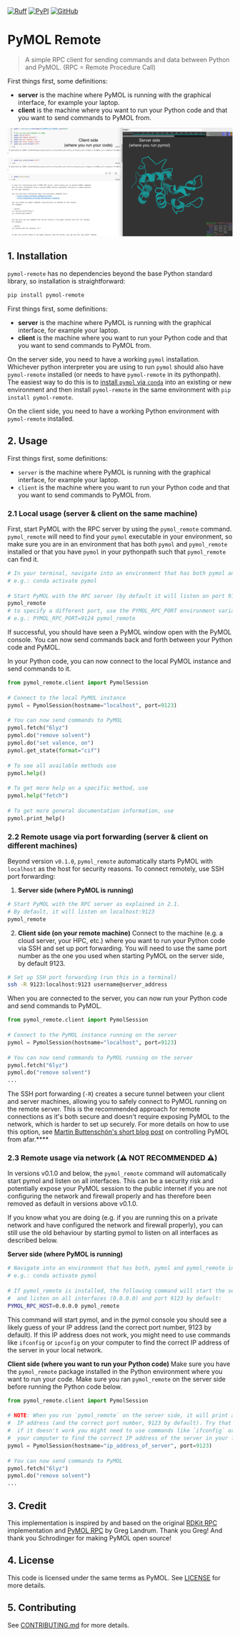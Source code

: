 [![Ruff](https://img.shields.io/endpoint?url=https://raw.githubusercontent.com/astral-sh/ruff/main/assets/badge/v2.json)](https://github.com/astral-sh/ruff)
[![PyPI](https://img.shields.io/pypi/v/pymol-remote?color=blue)](https://pypi.org/project/pymol-remote/)
[![GitHub](https://img.shields.io/badge/github-gray?link=https%3A%2F%2Fgithub.com%2FCroydon-Brixton%2Fpymol-remote)](https://github.com/Croydon-Brixton/pymol-remote)

# PyMOL Remote
> A simple RPC client for sending commands and data between Python and PyMOL.
(RPC = Remote Procedure Call)

First things first, some definitions:
- **server** is the machine where PyMOL is running with the graphical interface, for example your laptop.
- **client** is the machine where you want to run your Python code and that you want to send commands to PyMOL from.

![Screenshot of pymol with pymol-remote](./assets/screenshot.png)

## 1. Installation
`pymol-remote` has no dependencies beyond the base Python standard library, so installation is straightforward:
```bash
pip install pymol-remote
```

First things first, some definitions:
- **server** is the machine where PyMOL is running with the graphical interface, for example your laptop.
- **client** is the machine where you want to run your Python code and that you want to send commands to PyMOL from.

On the server side, you need to have a working `pymol` installation. Whichever python interpreter you are using to run `pymol` should also have `pymol-remote` installed (or needs to have `pymol-remote` in its pythonpath). The easiest way to do this is to [install `pymol` via `conda`](https://pymol.org/conda/) into an existing or new environment and then install `pymol-remote` in the same environment with `pip install pymol-remote`.

On the client side, you need to have a working Python environment with `pymol-remote` installed.

## 2. Usage
First things first, some definitions:
- `server` is the machine where PyMOL is running with the graphical interface, for example your laptop.
- `client` is the machine where you want to run your Python code and that you want to send commands to PyMOL from.

### 2.1 Local usage (server & client on the same machine)
First, start PyMOL with the RPC server by using the `pymol_remote` command. `pymol_remote` will need to find your `pymol` executable in your environment, so make sure you are in an environment that has both `pymol` and `pymol_remote` installed or that you have `pymol` in your pythonpath such that `pymol_remote` can find it.
```bash
# In your terminal, navigate into an environment that has both pymol and pymol_remote installed
# e.g.: conda activate pymol

# Start PyMOL with the RPC server (by default it will listen on port 9123)
pymol_remote
# to specify a different port, use the PYMOL_RPC_PORT environment variable:
# e.g.: PYMOL_RPC_PORT=9124 pymol_remote
```

If successful, you should have seen a PyMOL window open with the PyMOL console.
You can now send commands back and forth between your Python code and PyMOL.

In your Python code, you can now connect to the local PyMOL instance and send commands to it.
```python
from pymol_remote.client import PymolSession

# Connect to the local PyMOL instance
pymol = PymolSession(hostname="localhost", port=9123)

# You can now send commands to PyMOL
pymol.fetch("6lyz")
pymol.do("remove solvent")
pymol.do("set valence, on")
pymol.get_state(format="cif")

# To see all available methods use
pymol.help()

# To get more help on a specific method, use
pymol.help("fetch")

# To get more general documentation information, use
pymol.print_help()
```

### 2.2 Remote usage via port forwarding (server & client on different machines)
Beyond version `v0.1.0`, `pymol_remote` automatically starts PyMOL with `localhost` as the host for security reasons.
To connect remotely, use SSH port forwarding:

1. **Server side (where PyMOL is running)**
```bash
# Start PyMOL with the RPC server as explained in 2.1.
# By default, it will listen on localhost:9123
pymol_remote
```

2. **Client side (on your remote machine)**
Connect to the machine (e.g. a cloud server, your HPC, etc.) where you want to run your Python code via SSH and set up port forwarding.
You will need to use the same port number as the one you used when starting PyMOL on the server side, by default 9123.
```bash
# Set up SSH port forwarding (run this in a terminal)
ssh -R 9123:localhost:9123 username@server_address
```

When you are connected to the server, you can now run your Python code and send commands to PyMOL.
```python
from pymol_remote.client import PymolSession

# Connect to the PyMOL instance running on the server
pymol = PymolSession(hostname="localhost", port=9123)

# You can now send commands to PyMOL running on the server
pymol.fetch("6lyz")
pymol.do("remove solvent")
...
```

The SSH port forwarding (`-R`) creates a secure tunnel between your client and server machines, allowing you to safely connect to PyMOL running on the remote server. This is the recommended approach for remote connections as it's both secure and doesn't require exposing PyMOL to the network, which is harder to set up securely.
For more details on how to use this option, see [Martin Buttenschön's short blog post](https://www.blopig.com/blog/2024/11/controlling-pymol-from-afar/) on controlling PyMOL from afar.****

### 2.3 Remote usage via network (⚠️ NOT RECOMMENDED ⚠️)
In versions v0.1.0 and below, the `pymol_remote` command will automatically start pymol and listen on all interfaces. This can be a security risk and potentially expose your PyMOL session to the public internet if you are not configuring the network and firewall properly and has therefore been removed as default in versions above v0.1.0.

If you know what you are doing (e.g. if you are running this on a private network and have configured the network and firewall properly), you can still use the old behaviour by starting pymol to listen on all interfaces as described below.

**Server side (where PyMOL is running)**
```bash
# Navigate into an environment that has both, pymol and pymol_remote installed
# e.g.: conda activate pymol

# If pymol_remote is installed, the following command will start the server
#  and listen on all interfaces (0.0.0.0) and port 9123 by default:
PYMOL_RPC_HOST=0.0.0.0 pymol_remote
```
This command will start pymol, and in the pymol console you should see a likely guess of your IP address (and the correct port number, 9123 by default).
If this IP address does not work, you might need to use commands like `ifconfig` or `ipconfig` on your computer to find the correct IP address of the server in your local network.

**Client side (where you want to run your Python code)**
Make sure you have the `pymol_remote` package installed in the Python environment where you want to run your code.
Make sure you ran `pymol_remote` on the server side before running the Python code below.

```python
from pymol_remote.client import PymolSession

# NOTE: When you run `pymol_remote` on the server side, it will print a likely guess of your 
#  IP address (and the correct port number, 9123 by default). Try that IP address first,
#  if it doesn't work you might need to use commands like `ifconfig` or `ipconfig` on
#  your computer to find the correct IP address of the server in your local network.
pymol = PymolSession(hostname="ip_address_of_server", port=9123)
 
# You can now send commands to PyMOL
pymol.fetch("6lyz")
pymol.do("remove solvent")
...
```

## 3. Credit
This implementation is inspired by and based on the original [RDKit RPC](https://github.com/rdkit/rdkit/blob/master/rdkit/python/rdkit/Chem/PyMol.py) implementation and [PyMOL RPC](https://github.com/schrodinger/pymol-open-source/blob/9d3061ca58d8b69d7dad74a68fc13fe81af0ff8e/modules/pymol/rpc.py) by Greg Landrum. Thank you Greg! And thank you Schrodinger for making PyMOL open source!

## 4. License
This code is licensed under the same terms as PyMOL. See [LICENSE](./LICENSE) for more details.


## 5. Contributing
See [CONTRIBUTING.md](./CONTRIBUTING.md) for more details.
